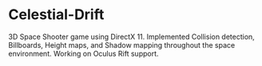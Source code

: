 # Celestial-Drift
3D Space Shooter game using DirectX 11. Implemented Collision detection, Billboards, Height maps, and Shadow mapping throughout the space environment. Working on Oculus Rift support.
